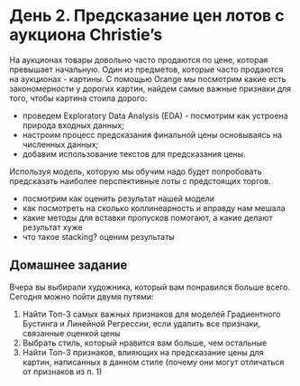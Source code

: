 # День 2. Предсказание цен лотов с аукциона Christie’s
На аукционах товары довольно часто продаются по цене, которая превышает начальную. Один из предметов, которые часто продаются на аукционах - картины.
С помощью Orange мы посмотрим какие есть закономерности у дорогих картин, найдем самые важные признаки для того, чтобы картина стоила дорого:
* проведем Exploratory Data Analysis (EDA) - посмотрим как устроена природа входных данных;
* настроим процесс предсказания финальной цены основываясь на численных данных;
* добавим использование текстов для предсказания цены.

Используя модель, которую мы обучим надо будет попробовать предсказать наиболее перспективные лоты с предстоящих торгов.

* посмотрим как оценить результат нашей модели
* как посмотреть на сколько коллинеарность и вправду нам мешала
* какие методы для вставки пропусков помогают, а какие делают результат хуже
* что такое stacking? оценим результаты 

## Домашнее задание
Вчера вы выбирали художника, который вам понравился больше всего. Сегодня можно пойти двумя путями:

1. Найти Топ-3 самых важных признаков для моделей Градиентного Бустинга и Линейной Регрессии, если удалить все признаки, связанные оценкой цены
2. Выбрать стиль, который нравится вам больше, чем остальные
3. Найти Топ-3 признаков, влияющих на предсказание цены для картин, написанных в данном стиле (почему они могут отличаться от признаков из п. 1)